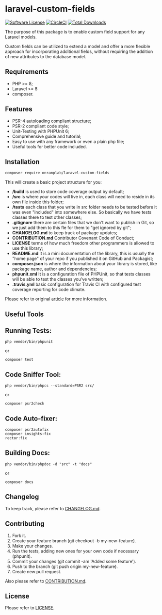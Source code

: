 # laravel-custom-fields

[![Software License](https://img.shields.io/badge/license-MIT-brightgreen.svg?style=flat-square)](LICENSE.md)
[![CircleCI](https://circleci.com/gh/OnrampLab/laravel-custom-fields.svg?style=shield)](https://circleci.com/gh/OnrampLab/laravel-custom-fields)
[![Total Downloads](https://img.shields.io/packagist/dt/onramplab/laravel-custom-fields.svg?style=flat-square)](https://packagist.org/packages/onramplab/laravel-custom-fields)

The purpose of this package is to enable custom field support for any Laravel models.

Custom fields can be utilized to extend a model and offer a more flexible approach for incorporating additional fields, without requiring the addition of new attributes to the database model.
## Requirements

- PHP >= 8;
- Laravel >= 8
- composer.

## Features

- PSR-4 autoloading compliant structure;
- PSR-2 compliant code style;
- Unit-Testing with PHPUnit 6;
- Comprehensive guide and tutorial;
- Easy to use with any framework or even a plain php file;
- Useful tools for better code included.

## Installation

```bash
composer require onramplab/laravel-custom-fields
```

This will create a basic project structure for you:

* **/build** is used to store code coverage output by default;
* **/src** is where your codes will live in, each class will need to reside in its own file inside this folder;
* **/tests** each class that you write in src folder needs to be tested before it was even "included" into somewhere else. So basically we have tests classes there to test other classes;
* **.gitignore** there are certain files that we don't want to publish in Git, so we just add them to this fle for them to "get ignored by git";
* **CHANGELOG.md** to keep track of package updates;
* **CONTRIBUTION.md** Contributor Covenant Code of Conduct;
* **LICENSE** terms of how much freedom other programmers is allowed to use this library;
* **README.md** it is a mini documentation of the library, this is usually the "home page" of your repo if you published it on GitHub and Packagist;
* **composer.json** is where the information about your library is stored, like package name, author and dependencies;
* **phpunit.xml** It is a configuration file of PHPUnit, so that tests classes will be able to test the classes you've written;
* **.travis.yml** basic configuration for Travis CI with configured test coverage reporting for code climate.

Please refer to original [article](http://www.darwinbiler.com/creating-composer-package-library/) for more information.

## Useful Tools

## Running Tests:

    php vendor/bin/phpunit

 or

    composer test

## Code Sniffer Tool:

    php vendor/bin/phpcs --standard=PSR2 src/

 or

    composer psr2check

## Code Auto-fixer:

    composer psr2autofix
    composer insights:fix
    rector:fix

## Building Docs:

    php vendor/bin/phpdoc -d "src" -t "docs"

 or

    composer docs

## Changelog

To keep track, please refer to [CHANGELOG.md](https://github.com/Onramplab/laravel-custom-fields/blob/master/CHANGELOG.md).

## Contributing

1. Fork it.
2. Create your feature branch (git checkout -b my-new-feature).
3. Make your changes.
4. Run the tests, adding new ones for your own code if necessary (phpunit).
5. Commit your changes (git commit -am 'Added some feature').
6. Push to the branch (git push origin my-new-feature).
7. Create new pull request.

Also please refer to [CONTRIBUTION.md](https://github.com/Onramplab/laravel-custom-fields/blob/master/CONTRIBUTION.md).

## License

Please refer to [LICENSE](https://github.com/Onramplab/laravel-custom-fields/blob/master/LICENSE).
